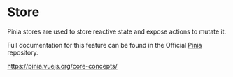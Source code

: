 # Store

Pinia stores are used to store reactive state and expose actions to mutate it.

Full documentation for this feature can be found in the Official [Pinia](https://pinia.esm.dev/) repository.

https://pinia.vuejs.org/core-concepts/
